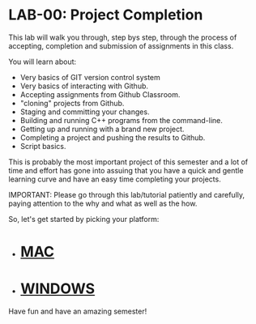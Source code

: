 # LAB-00: Project Completion
This lab will walk you through, step bys step, through the process of accepting, completion and submission of assignments in this class. 

You will learn about:

- Very basics of GIT version control system
- Very basics of interacting with Github.
- Accepting assignments from Github Classroom.
- "cloning" projects from Github.
- Staging and committing your changes.
- Building and running C++ programs from the command-line.
- Getting up and running with a brand new project.
- Completing a project and pushing the results to Github.
- Script basics. 

This is probably the most important project of this semester and a lot of time and effort has gone into assuing that you have a quick and gentle learning curve and have an easy time completing your projects.

IMPORTANT: Please go through this lab/tutorial patiently and carefully, paying attention to the why and what as well as the how.

So, let's get started by picking your platform:
- # [MAC]()
- # [WINDOWS](https://github.com/barkeshli-pcc/batch_install/blob/main/Windows.md)

Have fun and have an amazing semester!
